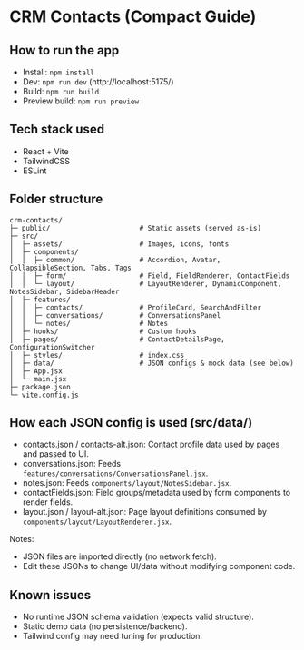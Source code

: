 # CRM Contacts (Compact Guide)

## How to run the app
- Install: `npm install`
- Dev: `npm run dev` (http://localhost:5175/)
- Build: `npm run build`
- Preview build: `npm run preview`

## Tech stack used
- React + Vite
- TailwindCSS
- ESLint

## Folder structure
```
crm-contacts/
├─ public/                      # Static assets (served as-is)
├─ src/
│  ├─ assets/                   # Images, icons, fonts
│  ├─ components/
│  │  ├─ common/                # Accordion, Avatar, CollapsibleSection, Tabs, Tags
│  │  ├─ form/                  # Field, FieldRenderer, ContactFields
│  │  └─ layout/                # LayoutRenderer, DynamicComponent, NotesSidebar, SidebarHeader
│  ├─ features/
│  │  ├─ contacts/              # ProfileCard, SearchAndFilter
│  │  ├─ conversations/         # ConversationsPanel
│  │  └─ notes/                 # Notes
│  ├─ hooks/                    # Custom hooks
│  ├─ pages/                    # ContactDetailsPage, ConfigurationSwitcher
│  ├─ styles/                   # index.css
│  ├─ data/                     # JSON configs & mock data (see below)
│  ├─ App.jsx
│  └─ main.jsx
├─ package.json
└─ vite.config.js
```

## How each JSON config is used (src/data/)
- contacts.json / contacts-alt.json: Contact profile data used by pages and passed to UI.
- conversations.json: Feeds `features/conversations/ConversationsPanel.jsx`.
- notes.json: Feeds `components/layout/NotesSidebar.jsx`.
- contactFields.json: Field groups/metadata used by form components to render fields.
- layout.json / layout-alt.json: Page layout definitions consumed by `components/layout/LayoutRenderer.jsx`.

Notes:
- JSON files are imported directly (no network fetch).
- Edit these JSONs to change UI/data without modifying component code.

## Known issues
- No runtime JSON schema validation (expects valid structure).
- Static demo data (no persistence/backend).
- Tailwind config may need tuning for production.
